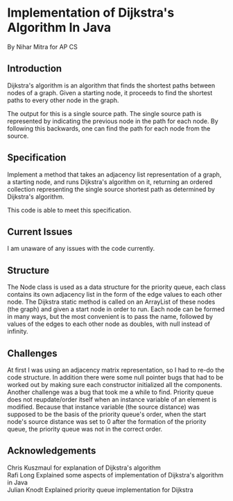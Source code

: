 # Implementation of Dijkstra's Algorithm In Java
By Nihar Mitra for AP CS

## Introduction
Dijkstra's algorithm is an algorithm that finds the shortest paths between nodes of a graph. Given a starting node, it proceeds to find the shortest paths
to every other node in the graph.

The output for this is a single source path. The single source path is represented by indicating the previous node in the path for each node. By following this backwards,
one can find the path for each node from the source.

## Specification
Implement a method that takes an adjacency list representation of a graph, a starting node, and runs Dijkstra's algorithm on it,
returning an ordered collection representing the single source shortest path as determined by Dijkstra's algorithm.

This code is able to meet this specification.

## Current Issues
I am unaware of any issues with the code currently.

## Structure
The Node class is used as a data structure for the priority queue, each class contains its own adjacency list in the form of the edge values to each other node.
The Dijkstra static method is called on an ArrayList of these nodes (the graph) and given a start node in order to run.
Each node can be formed in many ways, but the most convenient is to pass the name, followed by values of the edges to each other node as doubles, with null instead of infinity.

## Challenges
At first I was using an adjacency matrix representation, so I had to re-do the code structure. In addition there were some null pointer bugs that had to be worked out by making sure each constructor
initialized all the components. 
Another challenge was a bug that took me a while to find. Priority queue does not reupdate/order itself when an instance variable of an element is modified.
Because that instance variable (the source distance) was supposed to be the basis of the priority queue's order, when the start node's source distance was set to 0 after the formation of the
priority queue, the priority queue was not in the correct order.

## Acknowledgements
Chris Kuszmaul for explanation of Dijkstra's algorithm  
Rafi Long Explained some aspects of implementation of Dijkstra's algorithm in Java  
Julian Knodt Explained priority queue implementation for Dijkstra